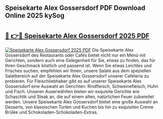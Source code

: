 ## Speisekarte Alex Gossersdorf PDF Download Online 2025 kySog

# <h2><a href="http://gca444z.nevu.top/?p=Speisekarte+Alex+Gossersdorf">🔗 👉🔴 Speisekarte Alex Gossersdorf 2025 PDF</a></h2>

[![Speisekarte Alex Gossersdorf 2025 PDF](https://i.imgur.com/dBaPXMq.png)](http://gca444z.nevu.top/?p=Speisekarte+Alex+Gossersdorf)
Die Speisekarte Alex Gossersdorf des Restaurants oder Cafés bietet nicht nur ein Menü mit Gerichten, sondern auch eine Gelegenheit für Sie, etwas zu finden, das für Ihren Geschmack köstlich und passend ist. Wenn Sie etwas Leichtes und Frisches suchen, empfehlen wir Ihnen, unsere Salate aus dem speziellen Salatbereich auf der Speisekarte Alex Gossersdorf unserer Cafeteria zu probieren. Für Fleischliebhaber gibt es auf unserer Speisekarte Alex Gossersdorf eine Auswahl an Gerichten: Rindfleisch, Schweinefleisch, Huhn und Fisch. Unseren Auserwählten bieten wir exquisite Gerichte wie Schaschlik und Steak an, die auf einem alten, natürlichen Feuer zubereitet werden. Unsere Speisekarte Alex Gossersdorf bietet eine große Auswahl an Desserts, von klassischen Torten und Kuchen bis hin zu exquisiten Crème Brûlée und Schokoladen-Schokoladen-Extras.
